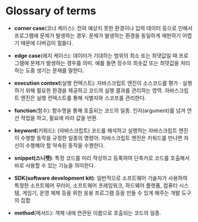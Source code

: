 # Glossary of terms

* **corner case**(코너 케이스): 전혀 예상치 못한 환경이나 입력 데이터 등으로 인해서 프로그램에 문제가 발생하는 경우. 문제가 발생하는 환경을 동일하게 재현하기 어렵기 때문에 디버깅이 힘들다.

* **edge case**(에지 케이스): 데이터가 기대하는 범위의 최소 또는 최댓값일 때 프로그램에 문제가 발생하는 경우를 의미. 예를 들면 정수의 최솟값 또는 최댓값을 처리하는 도중 생기는 문제를 말한다.

* **execution context**(실행 컨텍스트): 자바스크립트 엔진이 소스코드를 평가 · 실행하기 위해 필요한 환경을 제공하고 코드의 실행 결과를 관리하는 영역. 자바스크립트 엔진은 실행 컨텍스트를 통해 식별자와 스코프를 관리한다. 

* **function**(함수): 함수명을 통해 호출되는 코드의 일종. 인자(argument)를 넘겨 연산 작업을 하고, 필요에 따라 값을 반환.

* **keyword**(키워드): (자바스크립트) 코드를 해석하고 실행하는 자바스크립트 엔진이 수행할 동작을 규정한 일종의 명령어. 자바스크립트 엔진은 키워드를 만나면 자신이 수행해야 할 약속된 동작을 수행한다. 

* **snippet(스니펫)**: 특정 코드를 미리 작성하고 등록하여 단축키로 코드를 호출해서 바로 사용할 수 있는 기능을 의미한다.

* **SDK(software development kit)**: 일반적으로 소프트웨어 기술자가 사용하여 특정한 소프트웨어 꾸러미, 소프트웨어 프레임워크, 하드웨어 플랫폼, 컴퓨터 시스템, 게임기, 운영 체제 등을 위한 응용 프로그램 등을 만들 수 있게 해주는 개발 도구의 집합

* **method**(메서드): 객체 내에 연관된 이름으로 호출되는 코드의 일종.



